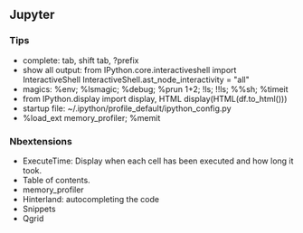## Jupyter
### Tips
* complete: tab, shift tab, ?prefix
* show all output: from IPython.core.interactiveshell import InteractiveShell
InteractiveShell.ast_node_interactivity = "all"
* magics: %env; %lsmagic; %debug; %prun 1+2; !ls; !!ls; %%sh; %timeit
* from IPython.display import display, HTML
display(HTML(df.to_html()))
* startup file: ~/.ipython/profile_default/ipython_config.py
* %load_ext memory_profiler; %memit


### Nbextensions
* ExecuteTime: Display when each cell has been executed and how long it took.
* Table of contents.
* memory_profiler
* Hinterland: autocompleting the code
* Snippets
* Qgrid


